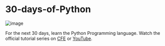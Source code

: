 # 30-days-of-Python

![image](https://user-images.githubusercontent.com/60849935/116584806-64caec00-a920-11eb-8206-e8f314018feb.png)

For the next 30 days, learn the Python Programming language. Watch the official tutorial series on [CFE](https://www.codingforentrepreneurs.com/projects/30-days-python-38) or [YouTube](https://www.youtube.com/playlist?list=PLEsfXFp6DpzQjDBvhNy5YbaBx9j-ZsUe6).
